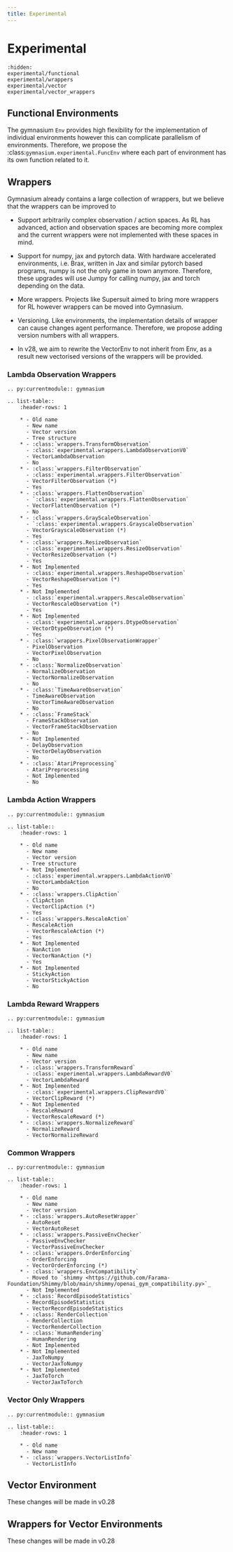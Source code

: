 ```yaml
---
title: Experimental
---
```


# Experimental

```{toctree}
:hidden:
experimental/functional
experimental/wrappers
experimental/vector
experimental/vector_wrappers
```

## Functional Environments

The gymnasium ``Env`` provides high flexibility for the implementation of individual environments however this can complicate parallelism of environments. Therefore, we propose the :class:`gymnasium.experimental.FuncEnv` where each part of environment has its own function related to it. 

## Wrappers

Gymnasium already contains a large collection of wrappers, but we believe that the wrappers can be improved to

 * Support arbitrarily complex observation / action spaces. As RL has advanced, action and observation spaces are becoming more complex and the current wrappers were not implemented with these spaces in mind.
 * Support for numpy, jax and pytorch data. With hardware accelerated environments, i.e. Brax, written in Jax and similar pytorch based programs, numpy is not the only game in town anymore. Therefore, these upgrades will use Jumpy for calling numpy, jax and torch depending on the data.
 * More wrappers. Projects like Supersuit aimed to bring more wrappers for RL however wrappers can be moved into Gymnasium.
 * Versioning. Like environments, the implementation details of wrapper can cause changes agent performance. Therefore, we propose adding version numbers with all wrappers.

 * In v28, we aim to rewrite the VectorEnv to not inherit from Env, as a result new vectorised versions of the wrappers will be provided.

### Lambda Observation Wrappers
```{eval-rst}
.. py:currentmodule:: gymnasium

.. list-table:: 
    :header-rows: 1
    
    * - Old name
      - New name
      - Vector version
      - Tree structure
    * - :class:`wrappers.TransformObservation`
      - :class:`experimental.wrappers.LambdaObservationV0`
      - VectorLambdaObservation
      - No
    * - :class:`wrappers.FilterObservation`
      - :class:`experimental.wrappers.FilterObservation`
      - VectorFilterObservation (*)
      - Yes
    * - :class:`wrappers.FlattenObservation`
      - `:class:`experimental.wrappers.FlattenObservation`
      - VectorFlattenObservation (*)
      - No
    * - :class:`wrappers.GrayScaleObservation`
      - `:class:`experimental.wrappers.GrayscaleObservation`
      - VectorGrayscaleObservation (*)
      - Yes
    * - :class:`wrappers.ResizeObservation`
      - :class:`experimental.wrappers.ResizeObservation`
      - VectorResizeObservation (*)
      - Yes
    * - Not Implemented
      - :class:`experimental.wrappers.ReshapeObservation`
      - VectorReshapeObservation (*)
      - Yes
    * - Not Implemented
      - :class:`experimental.wrappers.RescaleObservation`
      - VectorRescaleObservation (*)
      - Yes
    * - Not Implemented
      - :class:`experimental.wrappers.DtypeObservation`
      - VectorDtypeObservation (*)
      - Yes
    * - :class:`wrappers.PixelObservationWrapper`
      - PixelObservation 
      - VectorPixelObservation
      - No
    * - :class:`NormalizeObservation`
      - NormalizeObservation 
      - VectorNormalizeObservation
      - No
    * - :class:`TimeAwareObservation`
      - TimeAwareObservation
      - VectorTimeAwareObservation
      - No
    * - :class:`FrameStack`
      - FrameStackObservation
      - VectorFrameStackObservation
      - No
    * - Not Implemented
      - DelayObservation
      - VectorDelayObservation
      - No
    * - :class:`AtariPreprocessing`
      - AtariPreprocessing
      - Not Implemented
      - No
```

### Lambda Action Wrappers
```{eval-rst}
.. py:currentmodule:: gymnasium

.. list-table:: 
    :header-rows: 1
    
    * - Old name
      - New name
      - Vector version
      - Tree structure
    * - Not Implemented
      - :class:`experimental.wrappers.LambdaActionV0`
      - VectorLambdaAction
      - No
    * - :class:`wrappers.ClipAction`
      - ClipAction
      - VectorClipAction (*)
      - Yes
    * - :class:`wrappers.RescaleAction`
      - RescaleAction
      - VectorRescaleAction (*)
      - Yes
    * - Not Implemented
      - NanAction
      - VectorNanAction (*)
      - Yes
    * - Not Implemented
      - StickyAction
      - VectorStickyAction
      - No
```

### Lambda Reward Wrappers
```{eval-rst}
.. py:currentmodule:: gymnasium

.. list-table:: 
    :header-rows: 1
    
    * - Old name
      - New name
      - Vector version
    * - :class:`wrappers.TransformReward`
      - :class:`experimental.wrappers.LambdaRewardV0`
      - VectorLambdaReward
    * - Not Implemented
      - :class:`experimental.wrappers.ClipRewardV0`
      - VectorClipReward (*)
    * - Not Implemented
      - RescaleReward
      - VectorRescaleReward (*)
    * - :class:`wrappers.NormalizeReward`
      - NormalizeReward
      - VectorNormalizeReward
```

### Common Wrappers
```{eval-rst}
.. py:currentmodule:: gymnasium

.. list-table:: 
    :header-rows: 1
    
    * - Old name
      - New name
      - Vector version
    * - :class:`wrappers.AutoResetWrapper`
      - AutoReset
      - VectorAutoReset
    * - :class:`wrappers.PassiveEnvChecker`
      - PassiveEnvChecker
      - VectorPassiveEnvChecker
    * - :class:`wrappers.OrderEnforcing`
      - OrderEnforcing
      - VectorOrderEnforcing (*)  
    * - :class:`wrappers.EnvCompatibility`
      - Moved to `shimmy <https://github.com/Farama-Foundation/Shimmy/blob/main/shimmy/openai_gym_compatibility.py>`_
      - Not Implemented
    * - :class:`RecordEpisodeStatistics`
      - RecordEpisodeStatistics
      - VectorRecordEpisodeStatistics
    * - :class:`RenderCollection`
      - RenderCollection
      - VectorRenderCollection
    * - :class:`HumanRendering`
      - HumanRendering
      - Not Implemented
    * - Not Implemented
      - JaxToNumpy
      - VectorJaxToNumpy
    * - Not Implemented
      - JaxToTorch
      - VectorJaxToTorch
```

### Vector Only Wrappers
```{eval-rst}
.. py:currentmodule:: gymnasium

.. list-table:: 
    :header-rows: 1
    
    * - Old name
      - New name
    * - :class:`wrappers.VectorListInfo`
      - VectorListInfo
```

## Vector Environment

These changes will be made in v0.28

## Wrappers for Vector Environments

These changes will be made in v0.28
